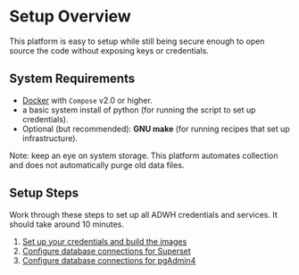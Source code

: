 # Setup Overview

This platform is easy to setup while still being secure enough to open source the code without exposing keys or credentials.

## System Requirements

* [Docker](https://docs.docker.com/get-docker/) with `Compose` v2.0 or higher.
* a basic system install of python (for running the script to set up credentials).
* Optional (but recommended): **GNU make** (for running recipes that set up infrastructure).

Note: keep an eye on system storage. This platform automates collection and does not automatically purge old data files.

## Setup Steps

Work through these steps to set up all ADWH credentials and services. It should take around 10 minutes.

1. [Set up your credentials and build the images](/setup/getting_started)
2. [Configure database connections for Superset](/setup/superset_setup)
3. [Configure database connections for pgAdmin4](/setup/pgAdmin4)